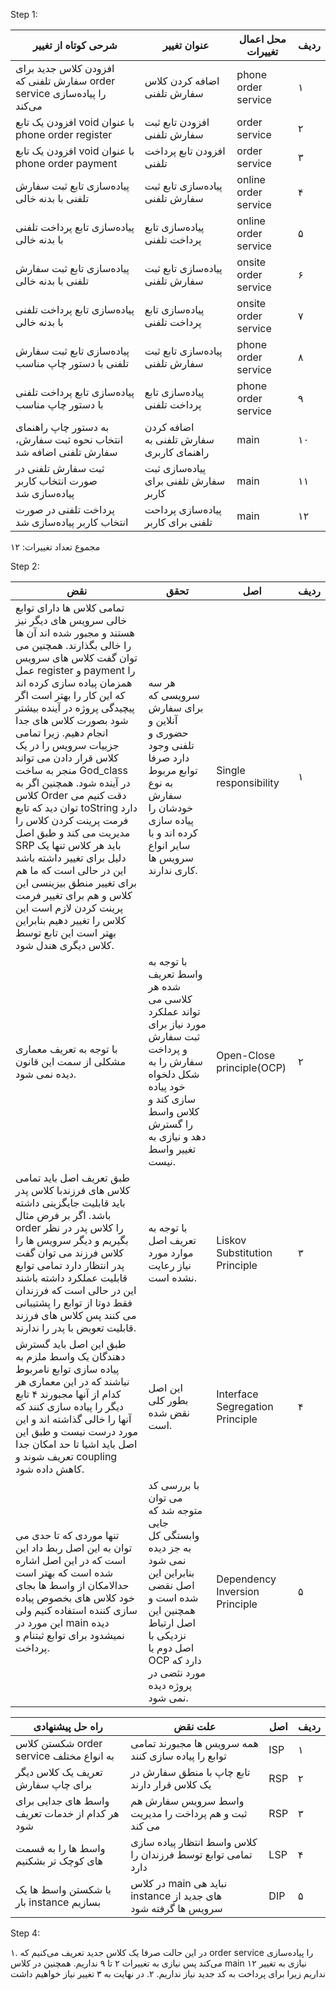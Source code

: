 Step 1:

| شرحی کوتاه از تغییر                                                     | عنوان تغییر                              | محل اعمال تغییرات    | ردیف |
|-------------------------------------------------------------------------|------------------------------------------|----------------------|------|
| افزودن کلاس جدید برای سفارش تلفنی که order service را پیاده‌سازی می‌کند | اضافه کردن کلاس سفارش تلفنی              | phone order service  | ۱    |
| افزودن یک تابع void با عنوان phone order register                       | افزودن تابع ثبت سفارش تلفنی              | order service        | ۲    |
| افزودن یک تابع void با عنوان phone order payment                        | افزودن تابع پرداخت تلفنی                 | order service        | ۳    |
| پیاده‌سازی تابع ثبت سفارش تلفنی با بدنه خالی                            | پیاده‌سازی تابع ثبت سفارش تلفنی          | online order service | ۴    |
| پیاده‌سازی تابع پرداخت تلفنی با بدنه خالی                               | پیاده‌سازی تابع پرداخت تلفنی             | online order service | ۵    |
| پیاده‌سازی تابع ثبت سفارش تلفنی با بدنه خالی                            | پیاده‌سازی تابع ثبت سفارش تلفنی          | onsite order service | ۶    |
| پیاده‌سازی تابع پرداخت تلفنی با بدنه خالی                               | پیاده‌سازی تابع پرداخت تلفنی             | onsite order service | ۷    |
| پیاده‌سازی تابع ثبت سفارش تلفنی با دستور چاپ مناسب                      | پیاده‌سازی تابع ثبت سفارش تلفنی          | phone order service  | ۸    |
| پیاده‌سازی تابع پرداخت تلفنی با دستور چاپ مناسب                         | پیاده‌سازی تابع پرداخت تلفنی             | phone order service  | ۹    |
| به دستور چاپ راهنمای انتخاب نحوه ثبت سفارش، سفارش تلفنی اضافه شد        | اضافه کردن سفارش تلفنی به راهنمای کاربری | main                 | ۱۰   |
| ثبت سفارش تلفنی در صورت انتخاب کاربر پیاده‌سازی شد                      | پیاده‌سازی ثبت سفارش تلفنی برای کاربر    | main                 | ۱۱   |
| پرداخت تلفنی در صورت انتخاب کاربر پیاده‌سازی شد                         | پیاده‌سازی پرداحت تلفنی برای کاربر       | main                 | ۱۲   |

مجموع تعداد تغییرات: ۱۲

Step 2:

| نقض                                                                                                                                                                                                                                                                                                                                                                                                                                                                                                                                                                                                                                                                                                                                   | تحقق                                                                                                                                                                                       | اصل                             | ردیف |
|---------------------------------------------------------------------------------------------------------------------------------------------------------------------------------------------------------------------------------------------------------------------------------------------------------------------------------------------------------------------------------------------------------------------------------------------------------------------------------------------------------------------------------------------------------------------------------------------------------------------------------------------------------------------------------------------------------------------------------------|--------------------------------------------------------------------------------------------------------------------------------------------------------------------------------------------|---------------------------------|------|
| تمامی کلاس ها دارای توابع خالی سرویس های دیگر نیز هستند و مجبور شده اند آن ها را خالی بگذارند. همچنین می توان گفت کلاس های سرویس عمل register و payment را همزمان پیاده سازی کرده اند که این کار را بهتر است اگر پیچیدگی پروژه در آینده بیشتر شود بصورت کلاس های جدا انجام دهیم. زیرا تمامی جزییات سرویس را در یک کلاس قرار دادن می تواند منجر به ساخت God_class در آینده شود. همچنین اگر به کلاس Order دقت کنیم می توان دید که تابع toString دارد فرمت پرینت کردن کلاس را مدیریت می کند و طبق اصل SRP باید هر کلاس تنها یک دلیل برای تغییر داشته باشد این در حالی است که ما هم برای تغییر منطق بیزینسی این کلاس و هم برای تغییر فرمت پرینت کردن لازم است این کلاس را تغییر دهیم بنابراین بهتر است این تابع توسط کلاس دیگری هندل شود. | هر سه سرویسی که برای سفارش آنلاین و حضوری و تلفنی وجود دارد صرفا توابع مربوط به نوع سفارش خودشان را پیاده سازی کرده اند و با سایر انواع سرویس ها کاری ندارند.                              | Single responsibility           | ۱    |
| با توجه به تعریف معماری مشکلی از سمت این قانون دیده نمی شود.                                                                                                                                                                                                                                                                                                                                                                                                                                                                                                                                                                                                                                                                          | با توجه به واسط تعریف شده هر کلاسی می تواند عملکرد مورد نیاز برای ثبت سفارش و پرداخت سفارش را به شکل دلخواه خود پیاده سازی کند و کلاس واسط را گسترش دهد و نیازی به تغییر واسط نیست.        | Open-Close principle(OCP)       | ۲    |
| طبق تعریف اصل باید تمامی کلاس های فرزندبا کلاس پدر باید قابلیت جایگزینی داشته باشد. اگر بر فرض مثال order را کلاس پدر در نظر بگیریم و دیگر سرویس ها را کلاس فرزند می توان گفت پدر انتظار دارد تمامی توابع قابلیت عملکرد داشته باشند این در حالی است که فرزندان فقط دوتا از توابع را پشتیبانی می کنند پس کلاس های فرزند قابلیت تعویض با پدر را ندارند.                                                                                                                                                                                                                                                                                                                                                                                 | با توجه به تعریف اصل موارد مورد نیاز رعایت نشده است.                                                                                                                                       | Liskov Substitution Principle   | ۳    |
| طبق این اصل باید گسترش دهندگان یک واسط ملزم به پیاده سازی توابع نامربوط نباشند که در این معماری هر کدام از آنها مجبورند ۴ تابع دیگر را پیاده سازی کنند که آنها را خالی گذاشته اند و این مورد درست نیست و طبق این اصل باید اشیا تا حد امکان جدا تعریف شوند و coupling کاهش داده شود.                                                                                                                                                                                                                                                                                                                                                                                                                                                   | این اصل بطور کلی نقض شده است.                                                                                                                                                              | Interface Segregation Principle | ۴    |
| تنها موردی که تا حدی می توان به این اصل ربط داد این است که در این اصل اشاره شده است که بهتر است حدالامکان از واسط ها بجای خود کلاس های بخصوص پیاده سازی کننده استفاده کنیم ولی این مورد در main دیده نمیشدود برای توابع ثبتنام و پرداخت.                                                                                                                                                                                                                                                                                                                                                                                                                                                                                              | با بررسی کد می توان متوجه شد که جایی وابستگی کل به جز دیده نمی شود بنابراین این اصل نقضی شده است و همچنین این اصل ارتباط نزدیکی با اصل دوم یا OCP دارد که مورد نثضی در پروژه دیده نمی شود. | Dependency Inversion Principle  | ۵    |


| راه حل پیشنهادی                                | علت نقض                                                       | اصل | ردیف |
|------------------------------------------------|---------------------------------------------------------------|-----|------| 
| شکستن کلاس order service به انواع مختلف        | همه سرویس ها مجبورند تمامی توابع را پیاده سازی کنند           | ISP | ۱    |
| تعریف یک کلاس دیگر برای چاپ سفارش              | تابع چاپ با منطق سفارش در یک کلاس قرار دارند                  | RSP | ۲    |
| واسط های جدایی برای هر کدام از خدمات تعریف شود | واسط سرویس سفارش هم ثبت و هم پرداخت را مدیریت می کند          | RSP | ۳    |
| واسط ها را به قسمت های کوچک تر بشکنیم          | کلاس واسط انتظار پیاده سازی تمامی توابع توسط فرزندان را دارد  | LSP | ۴    |
| با شکستن واسط ها یک بار instance بسازیم        | در کلاس main نباید هی instance های جدید از سرویس ها گرفته شود | DIP | ۵    |

Step 4:

۱. در این حالت صرفا یک کلاس جدید تعریف می‌کنیم که order service را پیاده‌سازی می‌کند پس نیازی به تغییرات ۲ تا ۹ نداریم. همچنین در کلاس main نیازی به تغییر ۱۲ نداریم زیرا برای پرداخت به کد جدید نیاز نداریم.
۲. در نهایت به ۳ تغییر نیاز خواهیم داشت